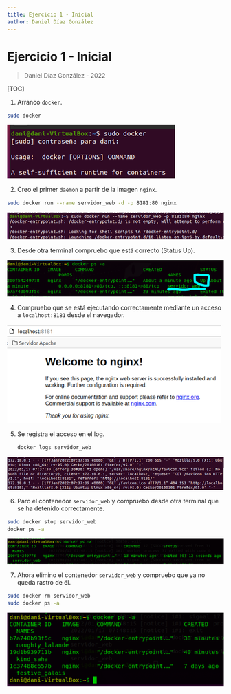 ```yaml
---
title: Ejercicio 1 - Inicial
author: Daniel Díaz González
---
```


# Ejercicio 1 - Inicial

> Daniel Díaz González - 2022

[TOC]

1. Arranco `docker`.

```bash
sudo docker
```

![image-20220117093013115](Ejercicios-Tema-7-Docker.assets/image-20220117093013115.png)



2. Creo el primer `daemon` a partir de la imagen `nginx`.

```bash
sudo docker run --name servidor_web -d -p 8181:80 nginx
```

![image-20220117093556137](Ejercicios-Tema-7-Docker.assets/image-20220117093556137.png)



3. Desde otra terminal compruebo que está correcto (Status Up).

![image-20220117094225888](Ejercicios-Tema-7-Docker.assets/image-20220117094225888.png)



4. Compruebo que se está ejecutando correctamente mediante un acceso a `localhost:8181` desde el navegador.

<img src="Ejercicios-Tema-7-Docker.assets/image-20220117093922673.png" alt="image-20220117093922673" style="zoom:80%;" />



5. Se registra el acceso en el log.

   ```bash
   docker logs servidor_web
   ```

![image-20220117094013298](Ejercicios-Tema-7-Docker.assets/image-20220117094013298.png)



6. Paro el contenedor `servidor_web` y compruebo desde otra terminal que se ha detenido correctamente.

```bash
sudo docker stop servidor_web
docker ps -a
```

![image-20220117095106907](Ejercicios-Tema-7-Docker.assets/image-20220117095106907.png)



7. Ahora elimino el contenedor `servidor_web` y compruebo que ya no queda rastro de él.

```bash
sudo docker rm servidor_web
sudo docker ps -a
```

![image-20220117095246337](Ejercicios-Tema-7-Docker.assets/image-20220117095246337.png)